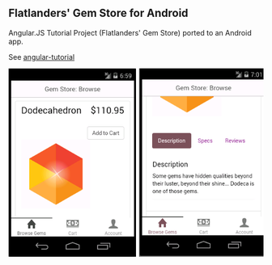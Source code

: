 ## Flatlanders' Gem Store for Android ##

Angular.JS Tutorial Project (Flatlanders' Gem Store) ported to an Android app.

See [angular-tutorial](https://github.com/stpettersens/angular-tutorial)

![Alt text](/_gemStore.png?raw=true "Gem Store Demo")
